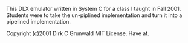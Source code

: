 This DLX emulator written in System C for a class I taught in Fall 2001.
Students were to take the un-piplined implementation and turn it into
a pipelined implementation.

Copyright (c)2001 Dirk C Grunwald
MIT License.
Have at.

